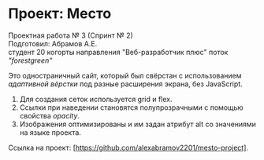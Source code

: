 # Проект: Место

Проектная работа № 3 (Спринт № 2)  
Подготовил: Абрамов А.Е.  
студент 20 когорты направления "Веб-разработчик плюс" поток *"forestgreen"*  

Это одностраничный сайт, который был свёрстан с использованием *адаптивной вёрстки* под разные расширения экрана, без JavaScript.  

1. Для создания сеток используется grid и flex.  
2. Cсылки при наведении становятся полупрозрачными с помощью свойства *opacity*.  
3. Изображения оптимизированы и им задан атрибут alt со значениями на языке  проекта.  

Ссылка на проект: [https://github.com/alexabramov2201/mesto-project].